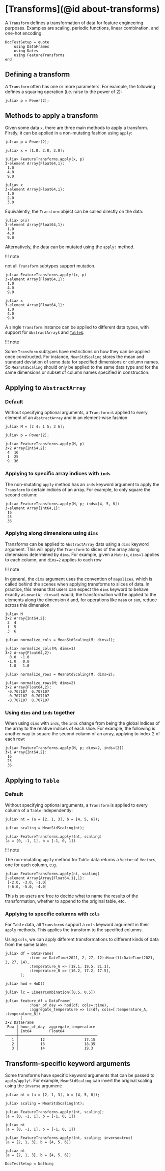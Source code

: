# [Transforms](@id about-transforms)

A `Transform` defines a transformation of data for feature engineering purposes.
Examples are scaling, periodic functions, linear combination, and one-hot encoding.

```@meta
DocTestSetup = quote
    using DataFrames
    using Dates
    using FeatureTransforms
end
```

## Defining a transform

A `Transform` often has one or more parameters.
For example, the following defines a squaring operation (i.e. raise to the power of 2):

```julia-repl
julia> p = Power(2);
```

## Methods to apply a transform

Given some data `x`, there are three main methods to apply a transform.
Firstly, it can be applied in a non-mutating fashion using `apply`:

```jldoctest transforms
julia> p = Power(2);

julia> x = [1.0, 2.0, 3.0];

julia> FeatureTransforms.apply(x, p)
3-element Array{Float64,1}:
 1.0
 4.0
 9.0

julia> x
3-element Array{Float64,1}:
 1.0
 2.0
 3.0
```

Equivalently, the `Transform` object can be called directly on the data:

```jldoctest transforms
julia> p(x)
3-element Array{Float64,1}:
 1.0
 4.0
 9.0
```

Alternatively, the data can be mutated using the `apply!` method.

!!! note

  not all `Transform` subtypes support mutation.

```jldoctest transforms
julia> FeatureTransforms.apply!(x, p)
3-element Array{Float64,1}:
 1.0
 4.0
 9.0

julia> x
3-element Array{Float64,1}:
 1.0
 4.0
 9.0
```

A single `Transform` instance can be applied to different data types, with support for `AbstractArray`s and [`Table`s](https://github.com/JuliaData/Tables.jl).

!!! note

  Some `Transform` subtypes have restrictions on how they can be applied once constructed.
  For instance, `MeanStdScaling` stores the mean and standard deviation of some data for specified dimensions or column names.
  So `MeanStdScaling` should only be applied to the same data type and for the same dimensions or subset of column names specified in construction.

## Applying to `AbstractArray`

### Default

Without specifying optional arguments, a `Transform` is applied to every element of an `AbstractArray` and in an element-wise fashion:

```jldoctest transforms
julia> M = [2 4; 1 5; 3 6];

julia> p = Power(2);

julia> FeatureTransforms.apply(M, p)
3×2 Array{Int64,2}:
 4  16
 1  25
 9  36
```

### Applying to specific array indices with `inds`

The non-mutating `apply` method has an `inds` keyword argument to apply the `Transform` to certain indices of an array.
For example, to only square the second column:

```jldoctest transforms
julia> FeatureTransforms.apply(M, p; inds=[4, 5, 6])
3-element Array{Int64,1}:
 16
 25
 36
```

### Applying along dimensions using `dims`

Transforms can be applied to `AbstractArray` data using a `dims` keyword argument.
This will apply the `Transform` to slices of the array along dimensions determined by `dims`.
For example, given a `Matrix`, `dims=1` applies to each column, and `dims=2` applies
to each row.

!!! note

  In general, the `dims` argument uses the convention of `mapslices`, which is called behind the scenes when applying transforms to slices of data.
  In practice, this means that users can expect the `dims` keyword to behave exactly as `mean(A; dims=d)` would; the transformation will be applied to the elements along the dimension `d` and, for operations like `mean` or `sum`, reduce across this dimension.

```jldoctest transforms
julia> M
3×2 Array{Int64,2}:
 2  4
 1  5
 3  6

julia> normalize_cols = MeanStdScaling(M; dims=1);

julia> normalize_cols(M; dims=1)
3×2 Array{Float64,2}:
  0.0  -1.0
 -1.0   0.0
  1.0   1.0

julia> normalize_rows = MeanStdScaling(M; dims=2);

julia> normalize_rows(M; dims=2)
3×2 Array{Float64,2}:
 -0.707107  0.707107
 -0.707107  0.707107
 -0.707107  0.707107
```

### Using `dims` and `inds` together

When using `dims` with `inds`, the `inds` change from being the global indices of the array to the relative indices of each slice.
For example, the following is another way to square the second column of an array, applying to  index 2 of each row:

```jldoctest transforms
julia> FeatureTransforms.apply(M, p; dims=2, inds=[2])
3×1 Array{Int64,2}:
 16
 25
 36
```

## Applying to `Table`

### Default

Without specifying optional arguments, a `Transform` is applied to every column of a `Table` independently:

```jldoctest transforms
julia> nt = (a = [2, 1, 3], b = [4, 5, 6]);

julia> scaling = MeanStdScaling(nt);

julia> FeatureTransforms.apply!(nt, scaling)
(a = [0, -1, 1], b = [-1, 0, 1])
```

!!! note

  The non-mutating `apply` method for `Table` data returns a `Vector` of `Vector`s, one for each column, e.g.

  ```julia-repl
  julia> FeatureTransforms.apply(nt, scaling)
  2-element Array{Array{Float64,1},1}:
   [-2.0, -3.0, -1.0]
   [-6.0, -5.0, -4.0]
  ```

  This is so users are free to decide what to name the results of the transformation, whether to append to the original table, etc.

### Applying to specific columns with `cols`

For `Table` data, all `Transform`s support a `cols` keyword argument in their `apply` methods.
This applies the transform to the specified columns.

Using `cols`, we can apply different transformations to different kinds of data from the same table:

```jldoctest transforms
julia> df = DataFrame(
           :time => DateTime(2021, 2, 27, 12):Hour(1):DateTime(2021, 2, 27, 14),
           :temperature_A => [18.1, 19.5, 21.1],
           :temperature_B => [16.2, 17.2, 17.5],
       );

julia> hod = HoD()

julia> lc = LinearCombination([0.5, 0.5])

julia> feature_df = DataFrame(
           :hour_of_day => hod(df; cols=:time),
           :aggregate_temperature => lc(df; cols=[:temperature_A, :temperature_B])
       )
3×2 DataFrame
 Row │ hour_of_day  aggregate_temperature 
     │ Int64        Float64               
─────┼────────────────────────────────────
   1 │          12                  17.15
   2 │          13                  18.35
   3 │          14                  19.3
```

## Transform-specific keyword arguments

Some transforms have specific keyword arguments that can be passed to `apply`/`apply!`.
For example, `MeanStdScaling` can invert the original scaling using the `inverse` argument:

```jldoctest transforms
julia> nt = (a = [2, 1, 3], b = [4, 5, 6]);

julia> scaling = MeanStdScaling(nt);

julia> FeatureTransforms.apply!(nt, scaling);
(a = [0, -1, 1], b = [-1, 0, 1])

julia> nt
(a = [0, -1, 1], b = [-1, 0, 1])

julia> FeatureTransforms.apply!(nt, scaling; inverse=true)
(a = [2, 1, 3], b = [4, 5, 6])

julia> nt
(a = [2, 1, 3], b = [4, 5, 6])
```

```@meta
DocTestSetup = Nothing
```
